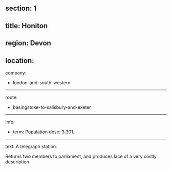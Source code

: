 ﻿section: 1
----
title: Honiton
----
region: Devon
----
location: 
----
company:
- london-and-south-western
----
route:
- basingstoke-to-salisbury-and-exeter
----
info:
- term: Population
  desc: 3.301.
----
text: A telegraph station.

Returns two members to parliament, and produces lace of a very costly description.
